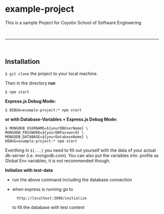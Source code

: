 # example-project

This is a sample Project for Coyotiv School of Software Engineering

<br>

---

<br>

## Installation

`$ git clone` the project to your local machine.

Then in the directory **run**

    $ npm start

**Express.js Debug Mode:**

    $ DEBUG=example-project:* npm start

**or with Database-Variables + Express.js Debug Mode:**

    $ MONGODB_USERNAME=${yourDBUserName} \
    MONGODB_PASSWORD=${yourDBPassword} \
    MONGODB_DATABASE=${yourDatabaseName} \
    DEBUG=example-project:* npm start

Everthing in `${...}` you need to fill out yourself with the data of your actual db-server (i.e. mongodb.com).
You can also put the variables into .profile as Global Env variables, it is not recommended though.

**Initialize with test-data**

- run the above command including the database connection
- when express is running go to

        http://localhost:3000/initialize

  to fill the database with test content
